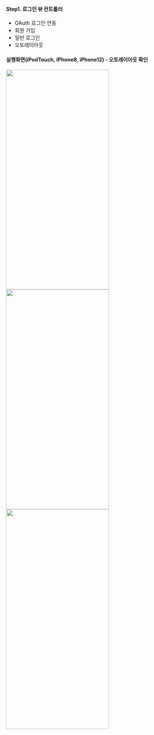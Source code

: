 #### Step1. 로그인 뷰 컨트롤러
- OAuth 로그인 연동
- 회원 가입
- 일반 로그인
- 오토레이아웃

#### 실행화면(iPodTouch, iPhone8, iPhone12) - 오토레이아웃 확인
<img src="https://user-images.githubusercontent.com/74946802/121118989-cc485580-c855-11eb-816a-5e7593e46927.png" width="280" height="600"> <img src="https://user-images.githubusercontent.com/74946802/121118974-c488b100-c855-11eb-99f1-72f3f282b092.png" width="280" height="600"> <img src="https://user-images.githubusercontent.com/74946802/121119014-d23e3680-c855-11eb-9b1f-2dfae0ba1d3d.png" width="280" height="600">
